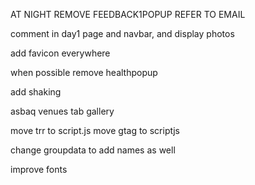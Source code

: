 AT NIGHT REMOVE FEEDBACK1POPUP REFER TO EMAIL

comment in day1 page and navbar, and display photos

add favicon everywhere

when possible remove healthpopup

add shaking

asbaq venues tab
gallery



move trr to script.js
move gtag to scriptjs



change groupdata to add names as well


improve fonts